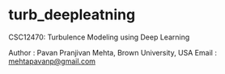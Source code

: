 # turb_deepleatning
CSC12470: Turbulence Modeling using Deep Learning

Author : Pavan Pranjivan Mehta, Brown University, USA
Email : mehtapavanp@gmail.com
